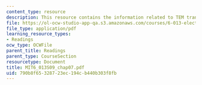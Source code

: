 ```yaml
---
content_type: resource
description: This resource contains the information related to TEM transmission lines.
file: https://ol-ocw-studio-app-qa.s3.amazonaws.com/courses/6-013-electromagnetics-and-applications-spring-2009/790b8f65328723ec194cb440b303f8fb_MIT6_013S09_chap07.pdf
file_type: application/pdf
learning_resource_types:
- Readings
ocw_type: OCWFile
parent_title: Readings
parent_type: CourseSection
resourcetype: Document
title: MIT6_013S09_chap07.pdf
uid: 790b8f65-3287-23ec-194c-b440b303f8fb
---
```


